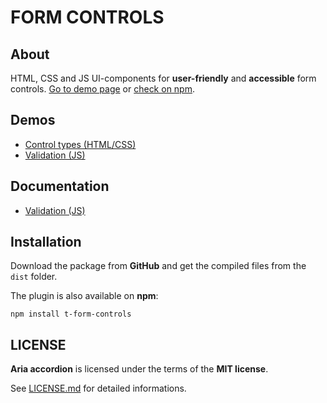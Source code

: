 # FORM CONTROLS


## About

HTML, CSS and JS UI-components for **user-friendly** and **accessible** form controls. [Go to demo page](https://davidetriso.github.io/form-controls/) or [check on npm](https://www.npmjs.com/package/t-form-controls).


## Demos

* [Control types (HTML/CSS)](https://davidetriso.github.io/form-controls/control-types.html)
* [Validation (JS)](https://davidetriso.github.io/form-controls/validation.html)


## Documentation
* [Validation (JS)](https://github.com/DavideTriso/form-controls/blob/master/documentation/ARIA-VALIDATE.md)



## Installation

Download the package from **GitHub** and get the compiled files from the `dist` folder.

The plugin is also available on **npm**:

```
npm install t-form-controls
```


## LICENSE

**Aria accordion** is licensed under the terms of the **MIT license**.

See [LICENSE.md](LICENSE.md) for detailed informations.